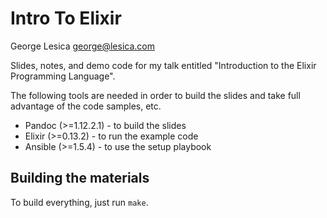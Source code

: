 # Intro To Elixir

George Lesica <george@lesica.com>

Slides, notes, and demo code for my talk entitled "Introduction to the Elixir
Programming Language".

The following tools are needed in order to build the slides and take full
advantage of the code samples, etc.

  * Pandoc (>=1.12.2.1) - to build the slides
  * Elixir (>=0.13.2) - to run the example code
  * Ansible (>=1.5.4) - to use the setup playbook

## Building the materials

To build everything, just run `make`.
